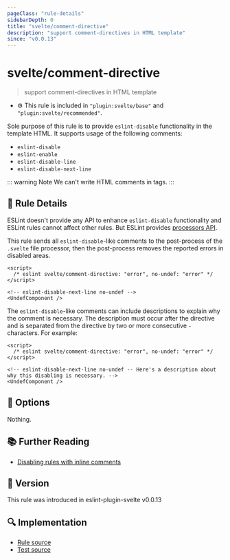 ```yaml
---
pageClass: "rule-details"
sidebarDepth: 0
title: "svelte/comment-directive"
description: "support comment-directives in HTML template"
since: "v0.0.13"
---
```


# svelte/comment-directive

> support comment-directives in HTML template

- :gear: This rule is included in `"plugin:svelte/base"` and `"plugin:svelte/recommended"`.

Sole purpose of this rule is to provide `eslint-disable` functionality in the template HTML.
It supports usage of the following comments:

- `eslint-disable`
- `eslint-enable`
- `eslint-disable-line`
- `eslint-disable-next-line`

::: warning Note
We can't write HTML comments in tags.
:::

## :book: Rule Details

ESLint doesn't provide any API to enhance `eslint-disable` functionality and ESLint rules cannot affect other rules. But ESLint provides [processors API](https://eslint.org/docs/developer-guide/working-with-plugins#processors-in-plugins).

This rule sends all `eslint-disable`-like comments to the post-process of the `.svelte` file processor, then the post-process removes the reported errors in disabled areas.

<ESLintCodeBlock>

<!--eslint-skip-->

```svelte
<script>
  /* eslint svelte/comment-directive: "error", no-undef: "error" */
</script>

<!-- eslint-disable-next-line no-undef -->
<UndefComponent />
```

</ESLintCodeBlock>

The `eslint-disable`-like comments can include descriptions to explain why the comment is necessary. The description must occur after the directive and is separated from the directive by two or more consecutive `-` characters. For example:

<ESLintCodeBlock>

<!--eslint-skip-->

```svelte
<script>
  /* eslint svelte/comment-directive: "error", no-undef: "error" */
</script>

<!-- eslint-disable-next-line no-undef -- Here's a description about why this disabling is necessary. -->
<UndefComponent />
```

</ESLintCodeBlock>

## :wrench: Options

Nothing.

## :books: Further Reading

- [Disabling rules with inline comments]

[disabling rules with inline comments]: https://eslint.org/docs/user-guide/configuring#disabling-rules-with-inline-comments

## :rocket: Version

This rule was introduced in eslint-plugin-svelte v0.0.13

## :mag: Implementation

- [Rule source](https://github.com/ota-meshi/eslint-plugin-svelte/blob/main/src/rules/comment-directive.ts)
- [Test source](https://github.com/ota-meshi/eslint-plugin-svelte/blob/main/tests/src/rules/comment-directive.ts)
